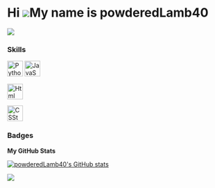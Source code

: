 Hi ![](https://user-images.githubusercontent.com/18350557/176309783-0785949b-9127-417c-8b55-ab5a4333674e.gif)My name is powderedLamb40
==================================================================================================================================

<a href="https://www.github.com/powderedLamb40" target="_blank" rel="noreferrer"><img
src="https://img.shields.io/github/followers/powderedLamb40?logo=github&style=for-the-badge&color=0891b2&labelColor=1c1917" /></a>

### Skills


<p align="left">
<a href="https://www.python.org/" target="_blank" rel="noreferrer"><img src="https://raw.githubusercontent.com/danielcranney/readme-generator/main/public/icons/skills/python-colored.svg" width="36" height="36" alt="Python" /></a>
<a href="https://developer.mozilla.org/en-US/docs/Web/JavaScript" target="_blank" rel="noreferrer"><img src="https://raw.githubusercontent.com/danielcranney/readme-generator/main/public/icons/skills/javascript-colored.svg" width="36" height="36" alt="JavaScript" /></a>
</p>
<a href="https://developer.mozilla.org/en-US/docs/Glossary/HTML5" target="_blank" rel="noreferrer"><img src="https://raw.githubusercontent.com/danielcranney/readme-generator/main/public/icons/skills/html5-colored.svg" width="36" height="36" alt="Html" /></a>
</p>
<a href="https://www.w3.org/TR/CSS/#css" target="_blank" rel="noreferrer"><img src="https://raw.githubusercontent.com/danielcranney/readme-generator/main/public/icons/skills/css3-colored.svg" width="36" height="36" alt="CSSt" /></a>
</p>


### Badges

<b>My GitHub Stats</b>

<a href="http://www.github.com/powderedLamb40"><img src="https://github-readme-stats.vercel.app/api?username=powderedLamb40&show_icons=true&hide=&count_private=true&title_color=0891b2&text_color=ffffff&icon_color=0891b2&bg_color=1c1917&hide_border=true&show_icons=true" alt="powderedLamb40's GitHub stats" /></a>

<a href="http://www.github.com/powderedLamb40"><img src="https://github-readme-streak-stats.herokuapp.com/?user=powderedLamb40&stroke=ffffff&background=1c1917&ring=0891b2&fire=0891b2&currStreakNum=ffffff&currStreakLabel=0891b2&sideNums=ffffff&sideLabels=ffffff&dates=ffffff&hide_border=true" /></a>
